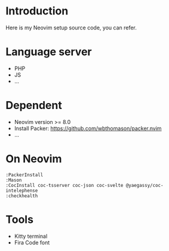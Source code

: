 # Introduction
Here is my Neovim setup source code, you can refer.

# Language server
* PHP
* JS
* ...

# Dependent
* Neovim version >= 8.0
* Install Packer: https://github.com/wbthomason/packer.nvim
* ...

# On Neovim
	:PackerInstall
	:Mason
	:CocInstall coc-tsserver coc-json coc-svelte @yaegassy/coc-intelephense
	:checkhealth

# Tools
* Kitty terminal
* Fira Code font
